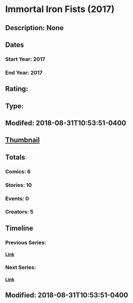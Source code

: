 # Immortal Iron Fists (2017)
## Description: None
## Dates
### Start Year: 2017
### End Year: 2017
## Rating: 
## Type: 
## Modifed: 2018-08-31T10:53:51-0400
## [Thumbnail](http://i.annihil.us/u/prod/marvel/i/mg/7/10/5967d8d106a8e.jpg)
## Totals
### Comics: 6
### Stories: 10
### Events: 0
### Creators: 5
## Timeline
### Previous Series: 
#### [Link]()
### Next Series: 
#### [Link]()
## Modified: 2018-08-31T10:53:51-0400